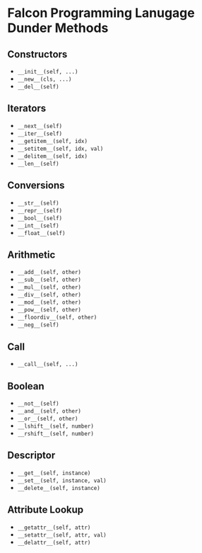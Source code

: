 # Falcon Programming Lanugage Dunder Methods

## Constructors
- ```__init__(self, ...)```
- ```__new__(cls, ...)```
- ```__del__(self)``` 

## Iterators
- ```__next__(self)```
- ```__iter__(self)```
- ```__getitem__(self, idx)```
- ```__setitem__(self, idx, val)```
- ```__delitem__(self, idx)```
- ```__len__(self)```

## Conversions
- ```__str__(self)```
- ```__repr__(self)```
- ```__bool__(self)```
- ```__int__(self)```
- ```__float__(self)```

## Arithmetic
- ```__add__(self, other)```
- ```__sub__(self, other)```
- ```__mul__(self, other)```
- ```__div__(self, other)```
- ```__mod__(self, other)```
- ```__pow__(self, other)```
- ```__floordiv__(self, other)```
- ```__neg__(self)```

## Call
- ```__call__(self, ...)```

## Boolean
- ```__not__(self)```
- ```__and__(self, other)```
- ```__or__(self, other)```
- ```__lshift__(self, number)```
- ```__rshift__(self, number)```

## Descriptor
- ```__get__(self, instance)```
- ```__set__(self, instance, val)```
- ```__delete__(self, instance)```

## Attribute Lookup
- ```__getattr__(self, attr)```
- ```__setattr__(self, attr, val)```
- ```__delattr__(self, attr)```
